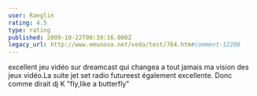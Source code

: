 ```yaml
---
user: Raeglin
rating: 4.5
type: rating
published: 2009-10-22T00:39:16.000Z
legacy_url: http://www.emunova.net/veda/test/764.htm#comment-12208
---
```

excellent jeu vidéo sur dreamcast qui changea a tout jamais ma vision des jeux vidéo.La suite jet set radio futureest également excellente.
Donc comme dirait dj K "fly,like a butterfly"